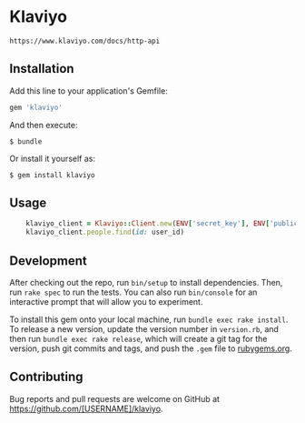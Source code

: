 # Klaviyo

    https://www.klaviyo.com/docs/http-api



## Installation

Add this line to your application's Gemfile:

```ruby
gem 'klaviyo'
```

And then execute:

    $ bundle

Or install it yourself as:

    $ gem install klaviyo

## Usage

```ruby
    klaviyo_client = Klaviyo::Client.new(ENV['secret_key'], ENV['public_key'])
    klaviyo_client.people.find(id: user_id)

```

## Development

After checking out the repo, run `bin/setup` to install dependencies. Then, run `rake spec` to run the tests. You can also run `bin/console` for an interactive prompt that will allow you to experiment.

To install this gem onto your local machine, run `bundle exec rake install`. To release a new version, update the version number in `version.rb`, and then run `bundle exec rake release`, which will create a git tag for the version, push git commits and tags, and push the `.gem` file to [rubygems.org](https://rubygems.org).

## Contributing

Bug reports and pull requests are welcome on GitHub at https://github.com/[USERNAME]/klaviyo.

